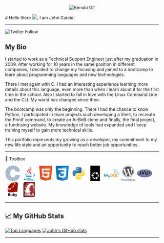 <p align="center">
  <img src="https://pa1.narvii.com/7498/c78a421a38343873e51da6119c1834c7d6d29c60r1-500-240_hq.gif" alt="Kenobi Gif"/>
</p>

<a align="center">
  # Hello there <img src="https://raw.githubusercontent.com/MartinHeinz/MartinHeinz/master/wave.gif" width="30px">, I am John Garcia!
</a>

---

![Twitter Follow](https://img.shields.io/twitter/follow/johngarciadev?color=x&style=for-the-badge)

## My Bio

I started to work as a Technical Support Engineer just after my graduation in 2009. After working for 10 years in the same position in different companies, I decided to change my focusing and joined to a bootcamp to learn about programming languages and new technologies.

There I met again with C. I had an interesting experience learning more details about this language, even more than when I learn about it for the first time in the school. Also I started to fall in love with the Linux Command Line and the CLI. My world has changed since then.

The bootcamp was only the beginning. There I had the chance to know Python, I participated in team projects such developing a Shell, to recreate the Printf command, to create an AirBnB clone and finally, the final project, a fundrising website. My knowledge of tools had expanded and I keep training myself to gain more technical skills.

This portfolio represents my growing as a developer, my commitment to my new life style and an opportunity to reach better job opportunities.

---

🧰 Toolbox

<img src="https://github.com/devicons/devicon/blob/master/icons/c/c-original.svg" alt="C Logo" width="50" height="50"/> <img src="https://github.com/devicons/devicon/blob/master/icons/java/java-original.svg" alt="Java Logo" width="50" height="50"/>
<img src="https://github.com/devicons/devicon/blob/master/icons/html5/html5-original.svg" alt="HTML5 Logo" width="50" height="50"/> <img src="https://github.com/devicons/devicon/blob/master/icons/css3/css3-original.svg" alt="CSS3 Logo" width="50" height="50"/>
<img src="https://github.com/devicons/devicon/blob/master/icons/python/python-original.svg" alt="Python Logo" width="50" height="50"/>
<img src="https://github.com/devicons/devicon/blob/master/icons/ubuntu/ubuntu-plain.svg" alt="Ubuntu Logo" width="50" height="50"/>
<img src="https://github.com/devicons/devicon/blob/master/icons/mysql/mysql-original-wordmark.svg" alt="Mysql Logo" width="50" height="50"/> <img src="https://github.com/devicons/devicon/blob/master/icons/wordpress/wordpress-original.svg" alt="Wordpress Logo" width="50" height="50"/>
<img src="https://github.com/devicons/devicon/blob/master/icons/php/php-original.svg" alt="PHP Logo" width="50" height="50"/>
<img src="https://github.com/devicons/devicon/blob/master/icons/ruby/ruby-original-wordmark.svg" alt="Ruby Logo" width="50" height="50"/>
<img src="https://github.com/devicons/devicon/blob/master/icons/rails/rails-original-wordmark.svg" alt="Rails Logo" width="50" height="50"/>


---

## &#x1f4c8; My GitHub Stats
[![Top Languages](https://github-readme-stats.vercel.app/api/top-langs/?username=johngarciadev&theme=midnight-purple)](https://github.com/anuraghazra/github-readme-stats) [![John's GitHub stats](https://github-readme-stats.vercel.app/api?username=johngarciadev&hide=stars,contribs&theme=midnight-purple)](https://github.com/anuraghazra/github-readme-stats)

---

<!--
**johngarciadev/johngarciadev** is a ✨ _special_ ✨ repository because its `README.md` (this file) appears on your GitHub profile.

Here are some ideas to get you started:



- 👯 I’m looking to collaborate on ...
- 🤔 I’m looking for help with ...
- 💬 Ask me about ...
- 📫 How to reach me: ...
- 😄 Pronouns: ...
- ⚡ Fun fact: ...
-->
